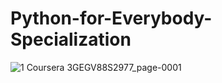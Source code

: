# Python-for-Everybody-Specialization

![1 Coursera 3GEGV88S2977_page-0001](https://github.com/kvabhaya/Python-for-Everybody-Specialization/assets/94110759/c1496021-7c40-4dd6-aacc-823485bf14a8)
